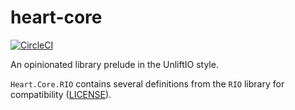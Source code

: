 # heart-core

[![CircleCI](https://circleci.com/gh/ejconlon/heart-core/tree/master.svg?style=svg)](https://circleci.com/gh/ejconlon/heart-core/tree/master)

An opinionated library prelude in the UnliftIO style.

`Heart.Core.RIO` contains several definitions from the `RIO` library for compatibility ([LICENSE](https://hackage.haskell.org/package/rio-0.1.14.0/src/LICENSE)).
